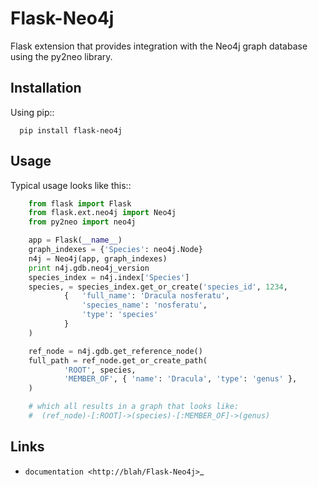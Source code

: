 Flask-Neo4j
===========

Flask extension that provides integration with the Neo4j graph database using
the py2neo library.

Installation
------------
Using pip::

      pip install flask-neo4j

Usage
-------
Typical usage looks like this::

````python
    from flask import Flask
    from flask.ext.neo4j import Neo4j
    from py2neo import neo4j

    app = Flask(__name__)
    graph_indexes = {'Species': neo4j.Node}
    n4j = Neo4j(app, graph_indexes)
    print n4j.gdb.neo4j_version
    species_index = n4j.index['Species']
    species, = species_index.get_or_create('species_id', 1234,
            {   'full_name': 'Dracula nosferatu',
                'species_name': 'nosferatu',
                'type': 'species'
            }
    )

    ref_node = n4j.gdb.get_reference_node()
    full_path = ref_node.get_or_create_path(
            'ROOT', species,
            'MEMBER_OF', { 'name': 'Dracula', 'type': 'genus' },
    )

    # which all results in a graph that looks like:
    #  (ref_node)-[:ROOT]->(species)-[:MEMBER_OF]->(genus)
````

Links
-----

* `documentation <http://blah/Flask-Neo4j>`_